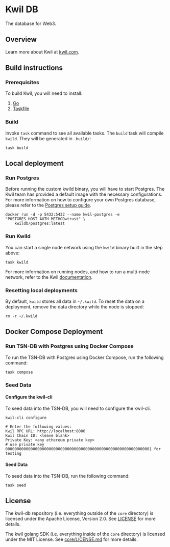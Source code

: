 # Kwil DB

The database for Web3.

## Overview

Learn more about Kwil at [kwil.com](https://kwil.com).

## Build instructions

### Prerequisites

To build Kwil, you will need to install:

1. [Go](https://golang.org/doc/install)
2. [Taskfile](https://taskfile.dev/installation)

### Build

Invoke `task` command to see all available tasks. The `build` task will compile `kwild`. They will be generated in `.build/`:

```shell
task build
```

## Local deployment

### Run Postgres

Before running the custom kwild binary, you will have to start Postgres.
The Kwil team has provided a default image with the necessary configurations. 
For more information on how to configure your own Postgres database, please refer to the [Postgres setup guide](https://docs.kwil.com/docs/daemon/installation#postgresql).

```
docker run -d -p 5432:5432 --name kwil-postgres -e "POSTGRES_HOST_AUTH_METHOD=trust" \
    kwildb/postgres:latest
```

### Run Kwild

You can start a single node network using the `kwild` binary built in the step above:

```shell
task kwild
```

For more information on running nodes, and how to run a multi-node network, refer to the Kwil [documentation](<https://docs.kwil.com/docs/node/quickstart>).

### Resetting local deployments

By default, `kwild` stores all data in `~/.kwild`. To reset the data on a deployment, remove the data directory while the node is stopped:

```shell
rm -r ~/.kwild
```

## Docker Compose Deployment

### Run TSN-DB with Postgres using Docker Compose

To run the TSN-DB with Postgres using Docker Compose, run the following command:
```shell
task compose
```

### Seed Data

#### Configure the kwil-cli

To seed data into the TSN-DB, you will need to configure the kwil-cli.
```shell
kwil-cli configure

# Enter the following values:
Kwil RPC URL: http://localhost:8080
Kwil Chain ID: <leave blank>
Private Key: <any ethereum private key>
# use private key 0000000000000000000000000000000000000000000000000000000000000001 for testing
```



#### Seed Data
To seed data into the TSN-DB, run the following command:
```shell
task seed
```

## License

The kwil-db repository (i.e. everything outside of the `core` directory) is licensed under the Apache License, Version 2.0. See [LICENSE](LICENSE) for more details.

The kwil golang SDK (i.e. everything inside of the `core` directory) is licensed under the MIT License. See [core/LICENSE.md](core/LICENSE.md) for more details.
